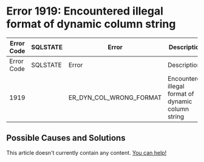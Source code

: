 
# Error 1919: Encountered illegal format of dynamic column string


| Error Code | SQLSTATE | Error | Description |
| --- | --- | --- | --- |
| Error Code | SQLSTATE | Error | Description |
| 1919 |  | ER_DYN_COL_WRONG_FORMAT | Encountered illegal format of dynamic column string |




## Possible Causes and Solutions


This article doesn't currently contain any content. [You can help!](/kb/en/writing-and-editing-knowledge-base-articles/)

